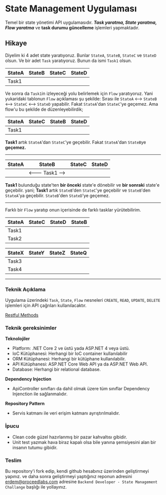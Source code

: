 # State Management Uygulaması

Temel bir state yönetimi API uygulamasıdır. **_Task yaratma, State yaratma, Flow yaratma_** ve **task durumu güncelleme** işlemleri yapmaktadır.

## Hikaye

Diyelim ki 4 adet state yaratıyoruz. Bunlar `StateA`, `StateB`, `StateC` ve `StateD` olsun. Ve bir adet `Task` yaratıyoruz. Bunun da ismi `Task1` olsun.

| StateA | StateB | StateC | StateD |
| ------ | ------ | ------ | ------ |
| Task1  |        |        |

Ve sonra da `Task1`in izleyeceği yolu belirlemek için `Flow` yaratıyoruz. Yani yukaridaki tablonun `Flow` açıklaması şu şekilde:
Sırası ile `StateA` <--> `StateB` <--> `StateC` <--> `StateD` yapabilir. Fakat `StateA`'dan `StateC`'ye geçemez. Ama flow'u bu şekilde de düzenleyebilirdik;

| StateA | StateC | StateB | StateD |
| ------ | ------ | ------ | ------ |
| Task1  |        |        |

**Task1** artık `StateA`'dan `StateC`'ye geçebilir. Fakat `StateA`'dan `StateB`ye **geçemez.**

---

| StateA | StateB         | StateC | StateD |
| ------ | -------------- | ------ | ------ |
|        | <--- Task1 --> |        |

**Task1** bulunduğu state'ten **bir önceki** state'e dönebilir ve **bir sonraki** state'e geçebilir.
yani;
**Task1** artık `StateB`'den `StateC`'ye geçebilir ve `StateB`'den `StateA`'ya geçebilir. `StateB`'den `StateD`'ye geçemez.

---

Farklı bir `Flow` yaratıp onun içerisinde de farklı tasklar yürütebilirim.

| StateA | StateC | StateD | StateB |
| ------ | ------ | ------ | ------ |
| Task1  |        |        |        |
| Task2  |        |        |        |

| StateX | StateY | StateZ | StateQ |
| ------ | ------ | ------ | ------ |
| Task3  |        |        |        |
| Task4  |        |        |        |

---

### Teknik Açıklama

Uygulama üzerindeki `Task`, `State`, `Flow` nesneleri `CREATE`, `READ`, `UPDATE`, `DELETE` işlemleri için API çağrıları kullanılacaktır.

[Restful Methods](https://restfulapi.net/http-methods/)

### Teknik gereksinimler

**Teknolojiler**

- Platform: .NET Core 2 ve üstü yada ASP.NET 4 veya üstü.
- IoC Kütüphanesi: Herhangi bir IoC container kullanılabilir
- ORM Kütüphanesi: Herhangi bir kütüphane kullanılabilir.
- API Kütüphanesi: ASP.NET Core Web API ya da ASP.NET Web API.
- Database: Herhangi bir relational database.

**Dependency Injection**

- ApiController sınıfları da dahil olmak üzere tüm sınıflar Dependency Injenction ile sağlanmalıdır.

**Repository Pattern**

- Servis katmanı ile veri erişim katmanı ayrıştırılmalıdır.

### İpucu

- Clean code güzel hazırlanmış bir pazar kahvaltısı gibidir.
- Unit test yazmak hava biraz kapalı olsa bile yanına şemsiyesini alan bir insanın tutumu gibidir.

### Teslim

Bu repository'i fork edip, kendi github hesabınız üzerinden geliştirmeyi yapınız. ve daha sonra geliştirmeyi yaptığınız reponun adresini erdem@proceedlabs.com adresine `Backend Developer - State Management Challange` başlığı ile yollayınız.
